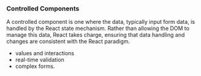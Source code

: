 ### Controlled Components

A controlled component is one where the data, typically input form data, is handled by the React state mechanism. Rather than allowing the DOM to manage this data, React takes charge, ensuring that data handling and changes are consistent with the React paradigm.

-   values and interactions
-   real-time validation
-   complex forms.
